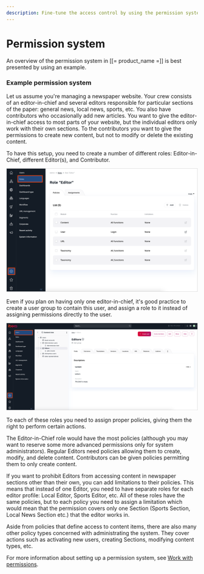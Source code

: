 ```yaml
---
description: Fine-tune the access control by using the permission system.
---
```


# Permission system

An overview of the permission system in [[= product_name =]] is best presented by using an example.

### Example permission system

Let us assume you're managing a newspaper website. Your crew consists of an editor-in-chief and several editors responsible for particular sections of the paper: general news, local news, sports, etc.
You also have contributors who occasionally add new articles.
You want to give the editor-in-chief access to most parts of your website, but the individual editors only work with their own sections.
To the contributors you want to give the permissions to create new content, but not to modify or delete the existing content.

To have this setup, you need to create a number of different roles: Editor-in-Chief, different Editor(s), and Contributor.

![Editor role](img/role_details.png "Editor role")

Even if you plan on having only one editor-in-chief, it's good practice to create a user group to contain this user, and assign a role to it instead of assigning permissions directly to the user.

![User groups](img/user_groups.png "User groups")

To each of these roles you need to assign proper policies, giving them the right to perform certain actions.

The Editor-in-Chief role would have the most policies (although you may want to reserve some more advanced permissions only for system administrators).
Regular Editors need policies allowing them to create, modify, and delete content.
Contributors can be given policies permitting them to only create content.

If you want to prohibit Editors from accessing content in newspaper sections other than their own, you can add limitations to their policies.
This means that instead of one Editor, you need to have separate roles for each editor profile: Local Editor, Sports Editor, etc.
All of these roles have the same policies, but to each policy you need to assign a limitation which would mean that the permission covers only one Section (Sports Section, Local News Section etc.) that the editor works in.

Aside from policies that define access to content items, there are also many other policy types concerned with administrating the system.
They cover actions such as activating new users, creating Sections, modifying content types, etc.


For more information about setting up a permission system, see [Work with permissions](work_with_permissions.md).
